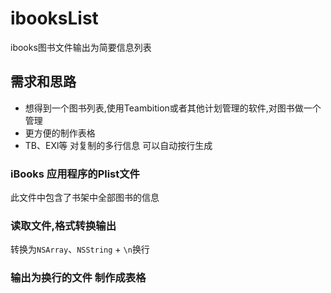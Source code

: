 # ibooksList
ibooks图书文件输出为简要信息列表
## 需求和思路
- 想得到一个图书列表,使用Teambition或者其他计划管理的软件,对图书做一个管理
- 更方便的制作表格
- TB、EXl等 对复制的多行信息 可以自动按行生成
### iBooks 应用程序的Plist文件 
此文件中包含了书架中全部图书的信息

### 读取文件,格式转换输出
转换为`NSArray`、`NSString` + `\n`换行
### 输出为换行的文件 制作成表格

